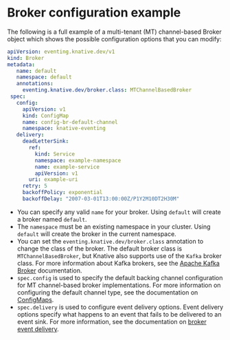 # Broker configuration example

The following is a full example of a multi-tenant (MT) channel-based Broker object which shows the possible configuration options that you can modify:

```yaml
apiVersion: eventing.knative.dev/v1
kind: Broker
metadata:
   name: default
   namespace: default
   annotations:
     eventing.knative.dev/broker.class: MTChannelBasedBroker
 spec:
   config:
     apiVersion: v1
     kind: ConfigMap
     name: config-br-default-channel
     namespace: knative-eventing
   delivery:
     deadLetterSink:
       ref:
         kind: Service
         namespace: example-namespace
         name: example-service
         apiVersion: v1
       uri: example-uri
     retry: 5
     backoffPolicy: exponential
     backoffDelay: "2007-03-01T13:00:00Z/P1Y2M10DT2H30M"
```

- You can specify any valid `name` for your broker. Using `default` will create a broker named `default`.
- The `namespace` must be an existing namespace in your cluster. Using `default` will create the broker in the current namespace.
- You can set the `eventing.knative.dev/broker.class` annotation to change the class of the broker. The default broker class is `MTChannelBasedBroker`, but Knative also supports use of the `Kafka` broker class. For more information about Kafka brokers, see the [Apache Kafka Broker](../kafka-broker) documentation.
- `spec.config` is used to specify the default backing channel configuration for MT channel-based broker implementations. For more information on configuring the default channel type, see the documentation on [ConfigMaps](../configmaps).
- `spec.delivery` is used to configure event delivery options. Event delivery options specify what happens to an event that fails to be delivered to an event sink. For more information, see the documentation on [broker event delivery](../broker-event-delivery).
